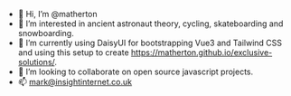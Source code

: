 - 👋 Hi, I’m @matherton
- 👀 I’m interested in ancient astronaut theory, cycling, skateboarding and snowboarding. 
- 🌱 I’m currently using DaisyUI for bootstrapping Vue3 and Tailwind CSS and using this setup to create https://matherton.github.io/exclusive-solutions/. 
- 💞️ I’m looking to collaborate on open source javascript projects.
- 📫 mark@insightinternet.co.uk

<!---
matherton/matherton is a ✨ special ✨ repository because its `README.md` (this file) appears on your GitHub profile.
You can click the Preview link to take a look at your changes.
--->
